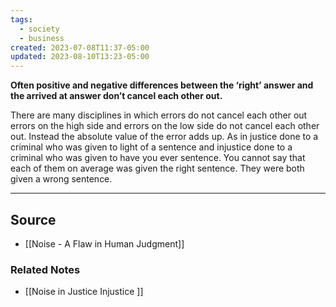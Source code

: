 ```yaml
---
tags:
  - society
  - business
created: 2023-07-08T11:37-05:00
updated: 2023-08-10T13:23-05:00
---
```

**Often positive and negative differences between the ‘right’ answer and the arrived at answer don’t cancel each other out.**

There are many disciplines in which errors do not cancel each other out errors on the high side and errors on the low side do not cancel each other out. Instead the absolute value of the error adds up. As in justice done to a criminal who was given to light of a sentence and injustice done to a criminal who was given to have you ever sentence. You cannot say that each of them on average was given the right sentence. They were both given a wrong sentence.

---

## Source
- [[Noise - A Flaw in Human Judgment]]

### Related Notes
- [[Noise in Justice Injustice ]]